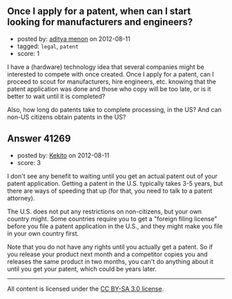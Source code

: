 ## Once I apply for a patent, when can I start looking for manufacturers and engineers?

- posted by: [aditya menon](https://stackexchange.com/users/-1/8796-aditya-menon) on 2012-08-11
- tagged: `legal`, `patent`
- score: 1

I have a (hardware) technology idea that several companies might be interested to compete with once created. Once I apply for a patent, can I proceed to scout for manufacturers, hire engineers, etc. knowing that the patent application was done and those who copy will be too late, or is it better to wait until it is completed?

Also, how long do patents take to complete processing, in the US? And can non-US citizens obtain patents in the US? 



## Answer 41269

- posted by: [Kekito](https://stackexchange.com/users/-1/5898-kekito) on 2012-08-11
- score: 3

I don't see any benefit to waiting until you get an actual patent out of your patent application.  Getting a patent in the U.S. typically takes 3-5 years, but there are ways of speeding that up (for that, you need to talk to a patent attorney).

The U.S. does not put any restrictions on non-citizens, but your own country might.  Some countries require you to get a "foreign filing license" before you file a patent application in the U.S., and they might make you file in your own country first.

Note that you do not have any rights until you actually get a patent.  So if you release your product next month and a competitor copies you and releases the same product in two months, you can't do anything about it until you get your patent, which could be years later.





---

All content is licensed under the [CC BY-SA 3.0 license](https://creativecommons.org/licenses/by-sa/3.0/).
